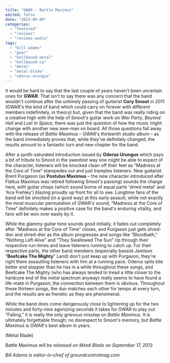 ```yaml
---
title: "GWAR - Battle Maximus"
edited: false
date: "2013-09-09"
categories:
  - "featured"
  - "reviews"
  - "reviews-audio"
tags:
  - "bill-adams"
  - "gwar"
  - "hellbound-metal"
  - "hellbound-ca"
  - "metal"
  - "metal-blade"
  - "oderus-urungus"
---
```


It would be hard to say that the last couple of years haven't been uncertain ones for **GWAR**. That isn't to say there was any concern that the band wouldn't continue after the untimely passing of guitarist **Cory Smoot** in 2011 (GWAR's the kind of band which could carry on forever with different members indefinitely, in theory) but, given that the band was really riding on a creative high with the help of Smoot's guitar work on _War Party_, _Beyond Hell_ and _Lust In Space_, there was just the question of how the music might change with another new awe-man on board. All those questions fall away with the release of _Battle Maximus_ – GWAR's thirteenth studio album – as the band immediately proves that, while they've definitely changed, the results amount to a fantastic turn and new chapter for the band.

After a synth-saturated introduction issued by **Oderus Urungus** which pays a bit of tribute to Smoot in the sweetest way one might be able to expect of the character, listeners will be knocked clean off their feet as “Madness at the Core of Time” stampedes out and just tramples listeners. New guitarist Brent Purgason (as **Postulus Maximus** – the new character introduced after Flattus Maximus was retired following Smoot's passing) sounds the charge here, with guitar chops (which sound borne of equal parts 'shred metal' and 'Ace Frehley') blazing proudly up front for all to see. Longtime fans of the band will be shocked (in a good way) at this early assault; while not exactly the most muscular permutation of GWAR's sound, “Madness at the Core of Time” definitely makes a positive case for the band's enduring vitality, and fans will be won over easily by it.

While the glammy guitar tone sounds good initially, it fades out completely after “Madness at the Core of Time” closes, and Purgason just gets shred-dier and shred-dier as the album progresses and songs like “Bloodbath,” “Nothing Left Alive” and “They Swallowed The Sun” rip through their respective run-times and leave listeners running to catch up. For their respective parts, the other band members (especially bassist Jamison “**Beefcake The Mighty**” Land) don't just keep up with Purgason, they're right there assaulting listeners with him at a running pace. Oderus spits bile better and sloppier than he has in a while throughout these songs, and Beefcake The Mighty (who has always tended to tread a little closer to the hardcore end of the metal spectrum anyway) really seems to have found a life-mate in Purgason; the connection between them is obvious. Throughout these thirteen songs, the duo matches each other for tempo at every turn, and the results are as frenetic as they are phenomenal.

While the band does come dangerously close to lightening up for the two minutes and forty-nine agonizing seconds it takes for GWAR to play out “Falling,” it is really the only grievous misstep on _Battle Maximus_. It is ultimately forgettable though; no disrespect to Smoot's memory, but _Battle Maximus_ is GWAR's best album in years.

(Metal Blade)

Battle Maximus _will be released on Metal Blade on September 17, 2013_

_Bill Adams is editor-in-chief of groundcontrolmag.com_
